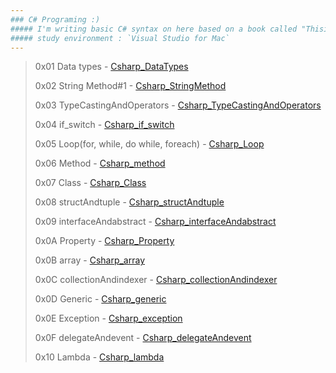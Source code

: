 ```yaml
---
### C# Programing :)
##### I'm writing basic C# syntax on here based on a book called "ThisisCsharp".
##### study environment : `Visual Studio for Mac`
---
```

>0x01 Data types - [Csharp_DataTypes](https://github.com/chanos-dev/basic-csharp/tree/master/Csharp_DataTypes)
>
>0x02 String Method#1 - [Csharp_StringMethod](https://github.com/chanos-dev/basic-csharp/tree/master/Csharp_StringMethod)
>
>0x03 TypeCastingAndOperators - [Csharp_TypeCastingAndOperators](https://github.com/chanos-dev/basic-csharp/tree/master/Csharp_TypeCastingAndOperators)
>
>0x04 if_switch - [Csharp_if_switch](https://github.com/chanos-dev/basic-csharp/tree/master/Csharp_if_switch)
>
>0x05 Loop(for, while, do while, foreach) - [Csharp_Loop](https://github.com/chanos-dev/basic-csharp/tree/master/Csharp_Loop)
>
>0x06 Method - [Csharp_method](https://github.com/chanos-dev/basic-csharp/tree/master/Csharp_method)
>
>0x07 Class - [Csharp_Class](https://github.com/chanos-dev/basic-csharp/tree/master/Csharp_Class)
>
>0x08 structAndtuple - [Csharp_structAndtuple](https://github.com/chanos-dev/basic-csharp/tree/master/Csharp_structAndtuple)
>
>0x09 interfaceAndabstract - [Csharp_interfaceAndabstract](https://github.com/chanos-dev/basic-csharp/tree/master/Csharp_interfaceAndabstract)
>
>0x0A Property - [Csharp_Property](https://github.com/chanos-dev/basic-csharp/tree/master/Csharp_property)
>
>0x0B array - [Csharp_array](https://github.com/chanos-dev/basic-csharp/tree/master/Csharp_array)
>
>0x0C collectionAndindexer - [Csharp_collectionAndindexer](https://github.com/chanos-dev/basic-csharp/tree/master/Csharp_collectionAndindexer)
>
>0x0D Generic - [Csharp_generic](https://github.com/chanos-dev/basic-csharp/tree/master/Csharp_generic)
>
>0x0E Exception - [Csharp_exception](https://github.com/chanos-dev/basic-csharp/tree/master/Csharp_exception)
>
>0x0F delegateAndevent - [Csharp_delegateAndevent](https://github.com/chanos-dev/basic-csharp/tree/master/Csharp_delegateAndevent)
>
>0x10 Lambda - [Csharp_lambda](https://github.com/chanos-dev/basic-csharp/tree/master/Csharp_lambda)